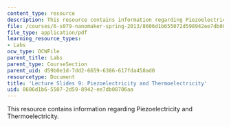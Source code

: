 ```yaml
---
content_type: resource
description: This resource contains information regarding Piezoelectricity and Thermoelectricity.
file: /courses/6-s079-nanomaker-spring-2013/8606d1b655072d598942ee7db08706aa_MIT6_S079S13_slides09.pdf
file_type: application/pdf
learning_resource_types:
- Labs
ocw_type: OCWFile
parent_title: Labs
parent_type: CourseSection
parent_uid: d59b0e1d-7dd2-6659-6386-617fda458ad0
resourcetype: Document
title: 'Lecture Slides 9: Piezoelectricity and Thermoelectricity'
uid: 8606d1b6-5507-2d59-8942-ee7db08706aa
---
```

This resource contains information regarding Piezoelectricity and Thermoelectricity.

